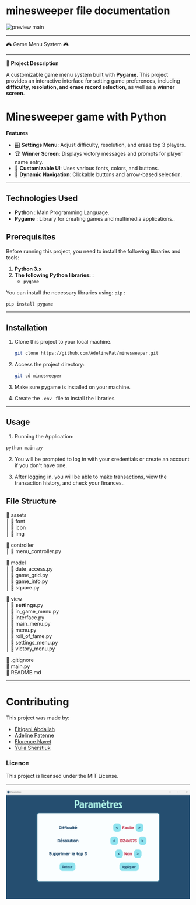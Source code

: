 # minesweeper file documentation

![preview main](https://adeline-patenne.students-laplateforme.io/images/minesweeper_project.jpg)

---

🎮 Game Menu System 🎮

---

📌 **Project Description**

A customizable game menu system built with **Pygame**. This project provides an interactive interface for setting game preferences, including **difficulty, resolution, and erase record selection**, as well as a **winner screen**.

# Minesweeper game with Python

**Features**

- 🎛  **Settings Menu**: Adjust difficulty, resolution, and erase top 3 players.  
- 🏆 **Winner Screen**: Displays victory messages and prompts for player name entry.  
- 🎨 **Customizable UI**: Uses various fonts, colors, and buttons.  
- 🔄 **Dynamic Navigation**: Clickable buttons and arrow-based selection.  

---

## Technologies Used

- **Python** : Main Programming Language.
- **Pygame** : Library for creating games and multimedia applications..

## Prerequisites

Before running this project, you need to install the following libraries and tools:

1. **Python 3.x**
2. **The following Python libraries:** :
   - `pygame`


You can install the necessary libraries using: `pip` :

```bash
pip install pygame
```

---

## Installation

1.  Clone this project to your local machine.
    ```bash
    git clone https://github.com/AdelinePat/minesweeper.git
    ```
2.  Access the project directory:

    ```bash
    git cd minesweeper
    ```

3.  Make sure pygame is installed on your machine.

4.  Create the `.env ` file to install the libraries

---

## Usage

1.  Running the Application:

```bash
python main.py
```

2.  You will be prompted to log in with your credentials or create an account if you don't have one.

3.  After logging in, you will be able to make transactions, view the transaction history, and check your finances..

## File Structure

📂 assets  
│ 📂 font  
│ 📂 icon  
│ 📂 img   
  
📂 controller  
│ 📄 menu_controller.py  

📂 model  
│ 📄 date_access.py  
│ 📄 game_grid.py  
│ 📄 game_info.py  
│ 📄 square.py  
  
📂 view  
│ 📄 __settings__.py  
│ 📄 in_game_menu.py  
│ 📄 interface.py  
│ 📄 main_menu.py   
│ 📄 menu.py  
│ 📄 roll_of_fame.py  
│ 📄 settings_menu.py  
│ 📄 victory_menu.py   
  
📄 .gitignore  
📄 main.py  
📄 README.md  
  
  
---


# Contributing

This project was made by:

- [Eltigani Abdallah](https://github.com/eltigani-abdallah)
- [Adeline Patenne](https://github.com/AdelinePat/)
- [Florence Navet](https://github.com/florence-navet)
- [Yulia Sherstiuk](https://github.com/yuliia-sherstiuk)

### Licence

This project is licensed under the MIT License.

---

![preview main](readme_settings.png)  






